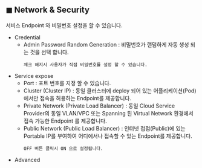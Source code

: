 ## &#9724; Network & Security
서비스 Endpoint 와 비밀번호 설정을 할 수 있습니다.

+ Credential 
  - Admin Password Random Generation : 비밀번호가 랜덤하게 자동 생성 되는 것을 선택 합니다.
    ```
    체크 해지시 사용자가 직접 비밀번호를 설정 할 수 있습니다.
    ```
+ Service expose
  - Port : 포트 번호를 지정 할 수 있습니다.
  - Cluster (Cluster IP) : 동일 클러스터에 deploy 되어 있는 어플리케이션(Pod)에서만 접속을 허용하는 Endpoint를 제공합니다.
  - Private Network (Private Load Balancer) : 동일 Cloud Service Provider의 동일 VLAN/VPC 또는 Spanning 된 Virtual Network 환경에서 접속 가능한 Endpoint 를 제공합니다.
  - Public Network (Public Load Balancer) : 인터넷 접점(Public)에 있는 Portable IP를 부여하여 어디에서나 접속할 수 있는 Endpoint를 제공합니다.
    ```
    OFF 버튼 클릭시 ON 으로 설정됩니다.
    ```
+ Advanced
